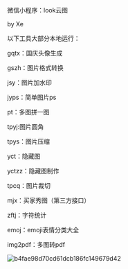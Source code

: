 微信小程序：look云图

by Xe



以下工具大部分本地运行：



gqtx：国庆头像生成 


gszh：图片格式转换  

jsy：图片加水印  

jyps：简单图片ps  

pt：多图拼一图  

tpyj:图片圆角  

tpys：图片压缩  

yct：隐藏图  

yctzz：隐藏图制作

tpcq：图片裁切

mjx：买家秀图（第三方接口）

zftj：字符统计

emoj：emoji表情分类大全

img2pdf：多图转pdf

![b4fae98d70cd61dcb186fc149679d42](http://cdn.33129999.xyz/mk_img/b4fae98d70cd61dcb186fc149679d42.jpg)
